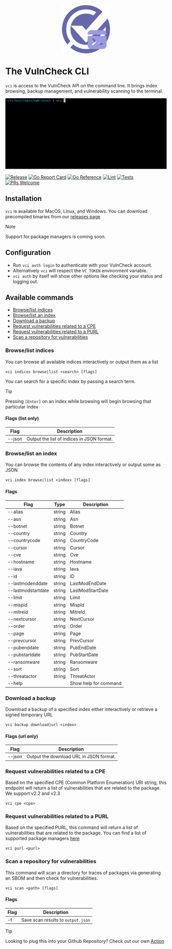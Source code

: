 <p align="center">
    <img src="/logo-cli.png" align="center" alt="VulnCheck Logo" width="150" />
</p>

# The VulnCheck CLI
`vci` is access to the VulnCheck API on the command line. It brings index browsing, backup management, and vulnerability scanning to the terminal.

<p align="center">
    <img src="/vci-scan.gif" />
</p>

[![Release](https://img.shields.io/github/v/release/vulncheck-oss/cli)](https://github.com/vulncheck-oss/cli/releases)
[![Go Report Card](https://goreportcard.com/badge/github.com/vulncheck-oss/cli)](https://goreportcard.com/report/github.com/vulncheck-oss/cli)
[![Go Reference](https://pkg.go.dev/badge/github.com/vulncheck-oss/cli.svg)](https://pkg.go.dev/github.com/vulncheck-oss/cli)
[![Lint](https://github.com/vulncheck-oss/cli/actions/workflows/lint.yml/badge.svg)](https://github.com/vulncheck-oss/cli/actions/workflows/lint.yml)
[![Tests](https://github.com/vulncheck-oss/cli/actions/workflows/test.yml/badge.svg)](https://github.com/vulncheck-oss/cli/actions/workflows/test.yml)
[![PRs Welcome](https://img.shields.io/badge/PRs-welcome-brightgreen.svg)](https://github.com/vulncheck-oss/cli/pulls)

## Installation 

`vci` is available for MacOS, Linux, and Windows. You can download precompiled binaries from our [releases page](https://github.com/vulncheck-oss/cli/releases/latest)

> [!NOTE]
> Support for package managers is coming soon.


## Configuration
* Run `vci auth login` to authenticate with your VulnCheck account.
* Alternatively `vci` will respect the `VC_TOKEN` environment variable.
* `vci auth` by itself will show other options like checking your status and logging out.


## Available commands

- [Browse/list indices](#browselist-indices)
- [Browse/list an index](#browselist-an-index)
- [Download a backup](#download-a-backup)
- [Request vulnerabilities related to a CPE](#request-vulnerabilities-related-to-a-cpe)
- [Request vulnerabilities related to a PURL](#request-vulnerabilities-related-to-a-purl)
- [Scan a repository for vulnerabilities](#scan-a-repository-for-vulnerabilities)


### Browse/list indices
You can browse all available indices interactively or output them as a list

```
vci indices browse|list <search> [flags]
```

You can search for a specific index by passing a search term.

> [!TIP]
> Pressing `[Enter]` on an index while browsing will begin browsing that particular index

#### Flags (list only)

| Flag   | Description                                |
|--------|--------------------------------------------|
| --json | Output the list of indices in JSON format. |



### Browse/list an index

You can browse the contents of any index interactively or output some as JSON

```
vci index browse|list <index> [flags]
```

#### Flags
 
| Flag               | Type   | Description           |
|--------------------|--------|-----------------------|
| --alias            | string | Alias                 |
| --asn              | string | Asn                   |
| --botnet           | string | Botnet                |
| --country          | string | Country               |
| --countrycode      | string | CountryCode           |
| --cursor           | string | Cursor                |
| --cve              | string | Cve                   |
| --hostname         | string | Hostname              |
| --iava             | string | Iava                  |
| --id               | string | ID                    |
| --lastmodenddate   | string | LastModEndDate        |
| --lastmodstartdate | string | LastModStartDate      |
| --limit            | string | Limit                 |
| --mispid           | string | MispId                |
| --mitreid          | string | MitreId               |
| --nextcursor       | string | NextCursor            |
| --order            | string | Order                 |
| --page             | string | Page                  |
| --prevcursor       | string | PrevCursor            |
| --pubenddate       | string | PubEndDate            |
| --pubstartdate     | string | PubStartDate          |
| --ransomware       | string | Ransomware            |
| --sort             | string | Sort                  |
| --threatactor      | string | ThreatActor           |
| --help             |        | Show help for command |



### Download a backup 

Download a backup of a specified index either interactively or retrieve a signed temporary URL

```
vci backup download|url <index>
```

#### Flags (url only)

| Flag   | Description                             |
|--------|-----------------------------------------|
| --json | Output the download URL in JSON format. |




### Request vulnerabilities related to a CPE

Based on the specified CPE (Common Platform Enumeration) URI string, this endpoint will return a list of vulnerabilities that are related to the package. We support v2.2 and v2.3

```
vci cpe <cpe>
```


### Request vulnerabilities related to a PURL

Based on the specified PURL, this command will return a list of vulnerabilities that are related to the package.
You can find a list of supported package managers [here](https://docs.vulncheck.com/products/exploit-and-vulnerability-intelligence/package-manager-support)

```
vci purl <purl>
```


### Scan a repository for vulnerabilities
This command will scan a directory for traces of packages via generating an SBOM and then check for vulnerabilities.

```
vci scan <path> [flags]

```

#### Flags
| Flag | Description                        |
|------|------------------------------------|
| -f   | Save scan results to `output.json` |


> [!TIP]
> Looking to plug this into your Github Repository? Check out our own [Action](https://github.com/vulncheck-oss/action)
